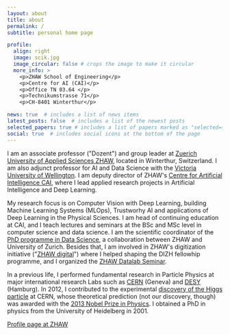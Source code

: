 ```yaml
---
layout: about
title: about
permalink: /
subtitle: personal home page

profile:
  align: right
  image: scik.jpg
  image_circular: false # crops the image to make it circular
  more_info: >
    <p>ZHAW School of Engineering</p>
    <p>Centre for AI (CAI)</p> 
    <p>Office TN 03.64 </p>
    <p>Technikumstrasse 71</p>
    <p>CH-8401 Winterthur</p>

news: true  # includes a list of news items
latest_posts: false  # includes a list of the newest posts
selected_papers: true # includes a list of papers marked as "selected={true}"
social: true  # includes social icons at the bottom of the page
---
```


I am an associate professor ("Dozent") and group leader at [Zuerich University of Applied Sciences ZHAW](https://www.zhaw.ch/en/university/), located in Winterthur, Switzerland. I am also adjunct professor for AI and Data Science with the [Victoria University of Wellington](https://www.wgtn.ac.nz/). I am deputy director of ZHAW's [Centre for Artificial Intelligence CAI](https://www.zhaw.ch/en/engineering/institutes-centres/cai/), where I lead applied research projects in Artificial Intelligence and Deep Learning. 

My research focus is on Computer Vision with Deep Learning, building Machine Learning Systems (MLOps), Trustworhy AI and applications of Deep Learning in the Physical Sciences. I am head of continuing education at CAI, and I teach lectures and seminars at the BSc and MSc level in computer science and data science. I am the scientific coordinator of the [PhD programme in Data Science](https://phd-data-science.ch/), a collaboration between ZHAW and University of Zurich. Besides that, I am involved in ZHAW's digitization initiative ("[ZHAW digital](https://www.zhaw.ch/en/about-us/mission-and-strategy/strategic-initiative-zhaw-digital/)") where I helped shaping the DIZH fellowhip programme, and I organized the [ZHAW Datalab Seminar](https://www.zhaw.ch/de/forschung/departementsuebergreifende-kooperationen/datalab/datalab-seminar/).

In a previous life, I performed fundamental research in Particle Physics at major international research Labs such as [CERN](https://home.cern/) (Geneva) and [DESY](http://www.desy.de/) (Hamburg). In 2012, I contributed to the experimental [discovery of the Higgs particle](https://home.cern/science/physics/higgs-boson) at CERN, whose theoretical prediction (not our discovery, though) was awarded with the [2013 Nobel Prize in Physics](https://www.nobelprize.org/prizes/physics/2013/summary/). I obtained a PhD in physics from the University of Heidelberg in 2001.

[Profile page at ZHAW](https://www.zhaw.ch/en/about-us/person/scik/)